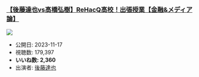 ### [【後藤達也vs高橋弘樹】ReHacQ高校！出張授業【金融&メディア論】](https://www.youtube.com/watch?v=8mz4ro3C4KQ)
[![](https://img.youtube.com/vi/8mz4ro3C4KQ/sddefault.jpg)](https://www.youtube.com/watch?v=8mz4ro3C4KQ)
-   公開日: 2023-11-17
-   視聴数: 179,397
-   **いいね数: 2,360**
-   出演者: [後藤達也](/rehacq_fan/people/後藤達也 "wikilink")

